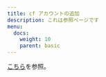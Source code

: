 ```yaml
---
title: cf アカウントの追加
description: これは参照ページです
menu:
  docs:
    weight: 10
    parent: basic
---
```


[こちら](https://docs.thedesk.top/account/add)を参照。